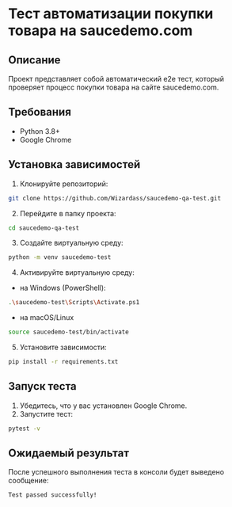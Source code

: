 # Тест автоматизации покупки товара на saucedemo.com

## Описание
Проект представляет собой автоматический e2e тест, который проверяет процесс покупки товара на сайте saucedemo.com. 

## Требования
- Python 3.8+
- Google Chrome

## Установка зависимостей
1. Клонируйте репозиторий:
```bash
git clone https://github.com/Wizardass/saucedemo-qa-test.git
```
2. Перейдите в папку проекта:
```bash
cd saucedemo-qa-test
```

3. Создайте виртуальную среду:
```bash
python -m venv saucedemo-test
```

4. Активируйте виртуальную среду:
* на Windows (PowerShell):
```bash
.\saucedemo-test\Scripts\Activate.ps1
```
* на macOS/Linux
```bash
source saucedemo-test/bin/activate
```

5. Установите зависимости:
```bash
pip install -r requirements.txt
```

## Запуск теста
1. Убедитесь, что у вас установлен Google Chrome.
2. Запустите тест:
```bash
pytest -v
```

## Ожидаемый результат
После успешного выполнения теста в консоли будет выведено сообщение:
```
Test passed successfully!
```

